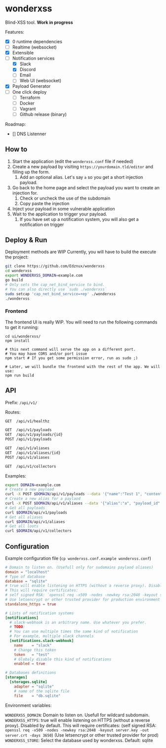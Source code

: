 # wonderxss

Blind-XSS tool.
**Work in progress**

Features:
- [x] 0 runtime dependencies
- [ ] Realtime (websocket)
- [x] Extensible
- [ ] Notification services
  - [x] Slack
  - [x] Discord
  - [ ] Email
  - [ ] Web UI (websocket)
- [x] Payload Generator
- [ ] One click deploy
  - [ ] Terraform
  - [ ] Docker
  - [ ] Vagrant
  - [ ] Github release (binary)

Roadmap:
- [] DNS Listenner

## How to

1. Start the application (edit the `wonderxss.conf` file if needed)
2. Create a new payload by visiting `https://yourdomain.tld/editor` and filling up the form.
   1. Add an optional alias. Let's say `a` so you get a short injection payload.
3. Go back to the home page and select the payload you want to create an injection for.
   1. Check or uncheck the use of the subdomain
   2. Copy paste the injection
4. Inject your payload in some vulnerable application
5. Wait to the application to trigger your payload.
   1. If you have set up a notification system, you will also get a notification on trigger

## Deploy & Run

Deployment methods are WIP
Currently, you will have to build the execute the project:

```bash
git clone https://github.com/Edznux/wonderxss
cd wonderxss
export WONDERXSS_DOMAIN=example.com
go build
# Only sets the cap_net_bind_service to bind.
# You can also directly use `sudo ./wonderxss`
sudo setcap 'cap_net_bind_service=+ep' ./wonderxss
./wonderxss
```

### Frontend

The frontend UI is really WIP. You will need to run the following commands to get it running:
```
cd ui/wonderxss/
npm install

# this next command will serve the app on a different port.
# You may have CORS and/or port issue
npm start # If you get some permission error, run as sudo ;)

# Later, we will bundle the frontend with the rest of the app. We will use:
npm run build
```

## API

Prefix: `/api/v1/`

Routes:

```bash
GET  /api/v1/healthz

GET  /api/v1/payloads
GET  /api/v1/payloads/{id}
POST /api/v1/payloads

GET  /api/v1/aliases
GET  /api/v1/aliases/{id}
POST /api/v1/aliases

GET  /api/v1/collectors
```

Examples:

```bash
export DOMAIN=example.com
# Create a new payload
curl -X POST $DOMAIN/api/v1/payloads --data '{"name":"Test 1", "content":"alert(1)"}'
# Create a new alias for a paylaod
curl -X POST $DOMAIN/api/v1/aliases --data '{"alias":"a", "payload_id":"b4221cb8-5ff8-4677-8a16-f567edd9d58d"}'
# Get all payloads
curl $DOMAIN/api/v1/payloads
# Get all aliases
curl $DOMAIN/api/v1/aliases
# Get all loots
curl $DOMAIN/api/v1/collectors
```


## Configuration

Example configuration file (`cp wonderxss.conf.example wonderxss.conf`)

```toml
# Domain to listen on. (Usefull only for sudomains paylaod aliases)
domain = "localhost"
# Type of database
database = "sqlite"
# true will enable listening on HTTPS (without a reverse proxy). Disabled by default.
# This will require certificates:
# self signed RSA: `openssl req -x509 -nodes -newkey rsa:2048 -keyout server.key -out server.crt -days 3650`
# Use letsencrypt or other trusted provider for production environment
standalone_https = true

# Lists of notification systems
[notifications]
  # slack-webhook is an arbitrary name. Use whatever you prefer.
  # TODO:
  # You can use multiple times the same kind of notification
  # For example, multiple slack channels
  [notifications.slack-webhook]
    name    = "slack"
    # Change this token
    token   = "test"
    # Globaly disable this kind of notifications
    enabled = true

# Databases definitions
[storages]
  [storages.sqlite]
    adapter = "sqlite"
    # name of the sqlite file
    file    = "db.sqlite"

```

Environment variables:

`WONDERXSS_DOMAIN`: Domain to listen on. Usefull for wildcard subdomain.
`WONDERXSS_HTTPS`: true will enable listening on HTTPS (without a reverse proxy). Disabled by default.
This will require certificates:
(self signed RSA: `openssl req -x509 -nodes -newkey rsa:2048 -keyout server.key -out server.crt -days 3650`)
(Use letsencrypt or other trusted provider for prod)
`WONDERXSS_STORE`: Select the database used by wonderxss. Default: sqlite
